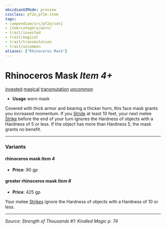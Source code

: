 ```yaml
---
obsidianUIMode: preview
cssclass: pf2e,pf2e-item
tags:
- compendium/src/pf2e/sot1
- item/category/worn/
- trait/invested
- trait/magical
- trait/transmutation
- trait/uncommon
aliases: ["Rhinoceros Mask"]
---
```

# Rhinoceros Mask *Item 4+*  
[invested](invested.md "Invested Item Trait")  [magical](magical.md "Magical Item Trait")  [transmutation](transmutation.md "Transmutation School Trait")  [uncommon](uncommon.md "Uncommon Rarity Trait")  

- **Usage** worn mask

Covered with thick armor and bearing a thicker horn, this face mask grants you increased momentum. If you [Stride](stride.md) at least 10 feet, your next melee [Strike](strike.md) before the end of your turn ignores the Hardness of objects with a Hardness of 5 or less. If the object has more than Hardness 5, the mask grants no benefit.

---

### Variants

#### rhinoceros mask *Item 4*

- **Price**: 90 gp

#### greater rhinoceros mask *Item 8*

- **Price**: 425 gp

Your melee [Strikes](strike.md) ignore the Hardness of objects with a Hardness of 10 or less.

---
*Source: Strength of Thousands #1: Kindled Magic p. 74*